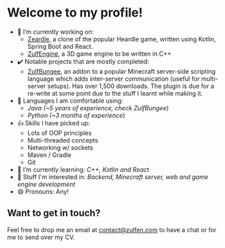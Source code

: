 # Welcome to my profile! 

- 🔭 I’m currently working on:
  - [Zeardle](https://github.com/orgs/zeardle/repositories), a clone of the popular Heardle game, written using Kotlin, Spring Boot and React.
  - [ZulfEngine](https://github.com/Zulfen/ZulfEnginePlusPlus), a 3D game engine to be written in C++
- ✔️ Notable projects that are mostly completed:
  - [ZulfBungee](https://github.com/Zulfen/ZulfBungee), an addon to a popular Minecraft server-side scripting language which adds inter-server communication (useful for multi-server setups). Has over 1,500 downloads. The plugin is due for a re-write at some point due to the stuff I learnt while making it.
- 📗 Languages I am comfortable using:
  - *Java (~5 years of experience, check ZulfBungee)*
  - *Python (~3 months of experience*)
- 👍 Skills I have picked up:
    - Lots of OOP principles
    - Multi-threaded concepts
    - Networking w/ sockets
    - Maven / Gradle
    - Git
- 🌱 I’m currently learning: *C++, Kotlin and React*
- 🤔 Stuff I'm interested in: *Backend, Minecraft server, web and game engine development*
- 😄 Pronouns: Any!

## Want to get in touch?
Feel free to drop me an email at contact@zulfen.com to have a chat or for me to send over my CV.
